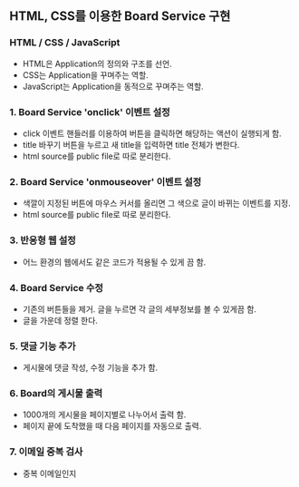 ## HTML, CSS를 이용한 Board Service 구현

### HTML / CSS / JavaScript
- HTML은 Application의 정의와 구조를 선언.
- CSS는 Application을 꾸며주는 역할.
- JavaScript는 Application을 동적으로 꾸며주는 역할.

### 1. Board Service 'onclick' 이벤트 설정
- click 이벤트 핸들러를 이용하여 버튼을 클릭하면 해당하는 액션이 실행되게 함.
- title 바꾸기 버튼을 누르고 새 title을 입력하면 title 전체가 변한다.
- html source를 public file로 따로 분리한다.

### 2. Board Service 'onmouseover' 이벤트 설정
- 색깔이 지정된 버튼에 마우스 커서를 올리면 그 색으로 글이 바뀌는 이벤트를 지정.
- html source를 public file로 따로 분리한다.

### 3. 반응형 웹 설정
- 어느 환경의 웹에서도 같은 코드가 적용될 수 있게 끔 함.

### 4. Board Service 수정
- 기존의 버튼들을 제거. 글을 누르면 각 글의 세부정보를 볼 수 있게끔 함.
- 글을 가운데 정렬 한다.

### 5. 댓글 기능 추가
- 게시물에 댓글 작성, 수정 기능을 추가 함.

### 6. Board의 게시물 출력
- 1000개의 게시물을 페이지별로 나누어서 출력 함.
- 페이지 끝에 도착했을 때 다음 페이지를 자동으로 출력.

### 7. 이메일 중복 검사
- 중복 이메일인지 
